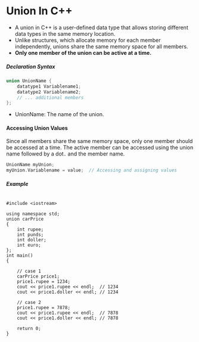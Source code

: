 # Union In C++

* A union in C++ is a user-defined data type that allows storing different data types in the same memory location.
* Unlike structures, which allocate memory for each member independently, unions share the same memory space for all members. 
* **Only one member of the union can be active at a time.**

##### Declaration Syntax
```cpp
union UnionName {
    datatype1 Variablename1;
    datatype2 Variablename2;
    // ... additional members
};
```

* UnionName: The name of the union.

#### Accessing Union Values

Since all members share the same memory space, only one member should be accessed at a time. The active member can be accessed using the union name followed by a dot`.` and the member name.
```cpp
UnionName myUnion;
myUnion.Variablename = value;  // Accessing and assigning values
```

##### Example
```

#include <iostream>

using namespace std;
union carPrice
{
    int rupee;
    int punds;
    int doller;
    int euro;
};
int main()
{

    // case 1
    carPrice price1;
    price1.rupee = 1234;
    cout << price1.rupee << endl;  // 1234
    cout << price1.doller << endl; // 1234

    // case 2
    price1.rupee = 7878;
    cout << price1.rupee << endl;  // 7878
    cout << price1.doller << endl; // 7878

    return 0;
}
```